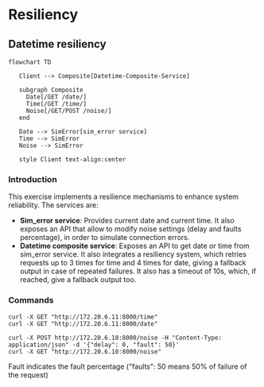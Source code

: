 # Resiliency
## Datetime resiliency

```mermaid
flowchart TD
   
   Client --> Composite[Datetime-Composite-Service]

   subgraph Composite
     Date[/GET /date/]
     Time[/GET /time/]
     Noise[/GET/POST /noise/]
   end

   Date --> SimError[sim_error service]
   Time --> SimError
   Noise --> SimError

   style Client text-align:center
```

### Introduction

This exercise implements a resilience mechanisms to enhance system reliability.
The services are:
- **Sim_error service**: Provides current date and current time. It also exposes an API that allow to modify noise settings (delay and faults percentage), in order to simulate connection errors.
- **Datetime composite service**: Exposes an API to get date or time from sim_error service. It also integrates a resiliency system, which retries requests up to 3 times for time and 4 times for date, giving a fallback output in case of repeated failures.
It also has a timeout of 10s, which, if reached, give a fallback output too.

### Commands

```
curl -X GET "http://172.20.6.11:8000/time"
curl -X GET "http://172.20.6.11:8000/date"
```

```
curl -X POST http://172.20.6.10:8000/noise -H "Content-Type: application/json" -d '{"delay": 0, "fault": 50}'
curl -X GET "http://172.20.6.10:8000/noise"
```

Fault indicates the fault percentage ("faults": 50 means 50% of failure of the request)